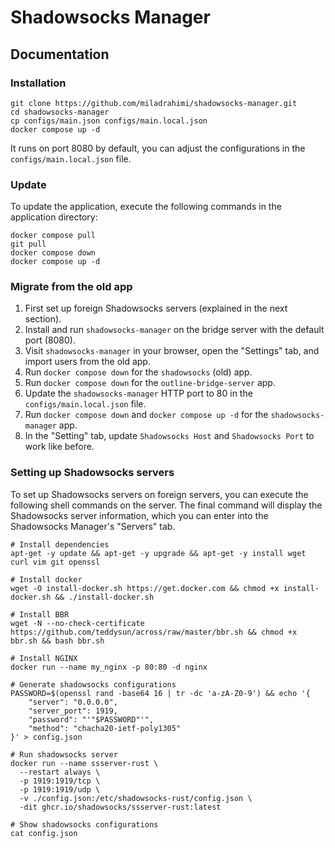 # Shadowsocks Manager

## Documentation

### Installation

``` shell
git clone https://github.com/miladrahimi/shadowsocks-manager.git
cd shadowsocks-manager
cp configs/main.json configs/main.local.json
docker compose up -d
```
It runs on port 8080 by default, you can adjust the configurations in the `configs/main.local.json` file.

### Update

To update the application, execute the following commands in the application directory:

``` shell
docker compose pull
git pull
docker compose down
docker compose up -d
```

### Migrate from the old app

1. First set up foreign Shadowsocks servers (explained in the next section).
2. Install and run `shadowsocks-manager` on the bridge server with the default port (8080).
3. Visit `shadowsocks-manager` in your browser, open the "Settings" tab, and import users from the old app.
4. Run `docker compose down` for the `shadowsocks` (old) app.
5. Run `docker compose down` for the `outline-bridge-server` app.
6. Update the `shadowsocks-manager` HTTP port to 80 in the `configs/main.local.json` file.
7. Run `docker compose down` and `docker compose up -d` for the `shadowsocks-manager` app.
8. In the "Setting" tab, update `Shadowsocks Host` and `Shadowsocks Port` to work like before.

### Setting up Shadowsocks servers

To set up Shadowsocks servers on foreign servers, you can execute the following shell commands on the server.
The final command will display the Shadowsocks server information, which you can enter into the Shadowsocks Manager's "Servers" tab.

``` shell
# Install dependencies
apt-get -y update && apt-get -y upgrade && apt-get -y install wget curl vim git openssl

# Install docker
wget -O install-docker.sh https://get.docker.com && chmod +x install-docker.sh && ./install-docker.sh

# Install BBR
wget -N --no-check-certificate https://github.com/teddysun/across/raw/master/bbr.sh && chmod +x bbr.sh && bash bbr.sh

# Install NGINX
docker run --name my_nginx -p 80:80 -d nginx

# Generate shadowsocks configurations
PASSWORD=$(openssl rand -base64 16 | tr -dc 'a-zA-Z0-9') && echo '{
    "server": "0.0.0.0",
    "server_port": 1919,
    "password": "'"$PASSWORD"'",
    "method": "chacha20-ietf-poly1305"
}' > config.json

# Run shadowsocks server
docker run --name ssserver-rust \
  --restart always \
  -p 1919:1919/tcp \
  -p 1919:1919/udp \
  -v ./config.json:/etc/shadowsocks-rust/config.json \
  -dit ghcr.io/shadowsocks/ssserver-rust:latest

# Show shadowsocks configurations
cat config.json
```
